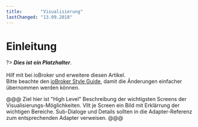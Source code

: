 ```yaml
---
title:       "Visualisierung"
lastChanged: "13.09.2018"
---
```


# Einleitung

?> ***Dies ist ein Platzhalter***.
   <br><br>
   Hilf mit bei ioBroker und erweitere diesen Artikel.  
   Bitte beachte den [ioBroker Style Guide](community/styleguidedoc),
   damit die Änderungen einfacher übernommen werden können.

   @@@
   Ziel hier ist "High Level" Beschreibung der wichtigsten Screens der Visualisierungs-Möglichkeiten. Vllt je Screen ein Bild mit Erklärrung der wichtigen Bereiche.
   Sub-Dialoge und Details sollten in die Adapter-Referenz zum entsprechenden Adapter verweisen.
   @@@
